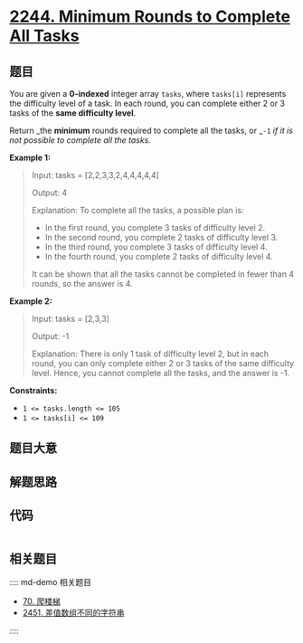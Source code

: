 # [2244. Minimum Rounds to Complete All Tasks](https://leetcode.com/problems/minimum-rounds-to-complete-all-tasks/)

## 题目

You are given a **0-indexed** integer array `tasks`, where `tasks[i]`
represents the difficulty level of a task. In each round, you can complete
either 2 or 3 tasks of the **same difficulty level**.

Return _the **minimum** rounds required to complete all the tasks, or _`-1`
_if it is not possible to complete all the tasks._



**Example 1:**

> Input: tasks = [2,2,3,3,2,4,4,4,4,4]
> 
> Output: 4
> 
> Explanation: To complete all the tasks, a possible plan is:
> - In the first round, you complete 3 tasks of difficulty level 2. 
> - In the second round, you complete 2 tasks of difficulty level 3. 
> - In the third round, you complete 3 tasks of difficulty level 4. 
> - In the fourth round, you complete 2 tasks of difficulty level 4.  
> 
> It can be shown that all the tasks cannot be completed in fewer than 4 rounds, so the answer is 4.

**Example 2:**

> Input: tasks = [2,3,3]
> 
> Output: -1
> 
> Explanation: There is only 1 task of difficulty level 2, but in each round, you can only complete either 2 or 3 tasks of the same difficulty level. Hence, you cannot complete all the tasks, and the answer is -1.

**Constraints:**

  * `1 <= tasks.length <= 105`
  * `1 <= tasks[i] <= 109`


## 题目大意

## 解题思路

## 代码

```javascript

```

## 相关题目

:::: md-demo 相关题目
- [70. 爬楼梯](./0070.md)
- [2451. 差值数组不同的字符串](https://leetcode.com/problems/odd-string-difference)

::::
